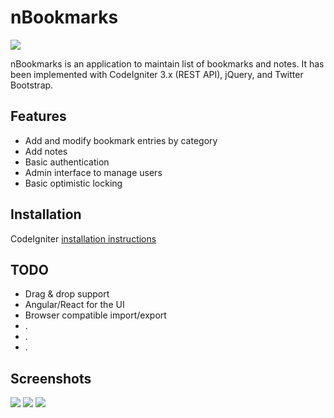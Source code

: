 nBookmarks
==========

<img src="http://www.ekoti.com/images/bookmarks.png"/>

nBookmarks is an application to maintain list of bookmarks and notes. It has been implemented with CodeIgniter 3.x (REST API), jQuery, and Twitter Bootstrap.

<h2>Features</h2>
  <ul>
     <li>Add and modify bookmark entries by category</li>
     <li>Add notes</li>
     <li>Basic authentication</li>
     <li>Admin interface to manage users</li>
     <li>Basic optimistic locking</li>
  </ul>

<h2>Installation</h2>

CodeIgniter <a href="https://www.codeigniter.com/userguide2/installation/index.html">installation instructions</a>

<h2>TODO</h2>

  <ul>
    <li>Drag & drop support</li>
    <li>Angular/React for the UI</li>
    <li>Browser compatible import/export</li>
    <li>.</li>
    <li>.</li>
    <li>.</li>
  </ul>

<h2>Screenshots</h2>

<img src="http://www.ekoti.com/images/edit.png"/>
<img src="http://www.ekoti.com/images/notes.png"/>
<img src="http://www.ekoti.com/images/admin.png"/>
